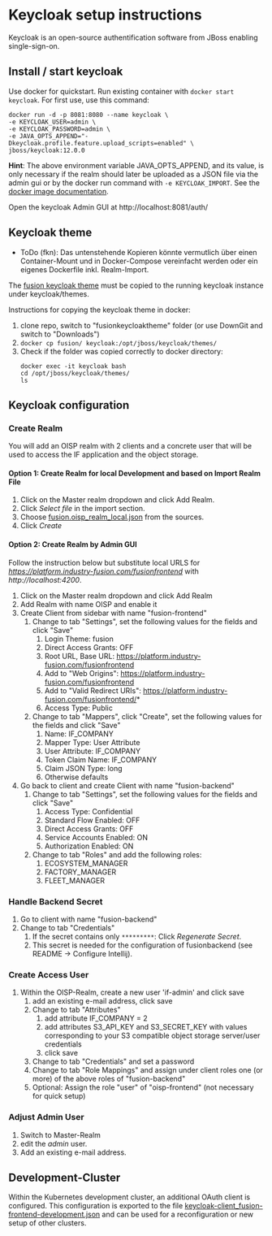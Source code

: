 # Keycloak setup instructions

Keycloak is an open-source authentification software from JBoss enabling single-sign-on.

## Install / start keycloak
    
Use docker for quickstart. Run existing container with `docker start keycloak`. For first use, use this command:

```
docker run -d -p 8081:8080 --name keycloak \
-e KEYCLOAK_USER=admin \
-e KEYCLOAK_PASSWORD=admin \
-e JAVA_OPTS_APPEND="-Dkeycloak.profile.feature.upload_scripts=enabled" \
jboss/keycloak:12.0.0
```

**Hint**: The above environment variable JAVA_OPTS_APPEND, and its value, is only necessary if the realm should later be uploaded as a JSON file via the admin gui or by the docker run command with `-e KEYCLOAK_IMPORT`. See the [docker image documentation](https://hub.docker.com/r/jboss/keycloak). 


Open the keycloak Admin GUI at http://localhost:8081/auth/


## Keycloak theme
- ToDo (fkn): Das untenstehende Kopieren könnte vermutlich über einen Container-Mount und in Docker-Compose vereinfacht werden oder ein eigenes Dockerfile inkl. Realm-Import.

The [fusion keycloak theme](https://github.com/IndustryFusion/IndustryFusion/tree/develop/fusionkeycloaktheme) must be copied to the running keycloak instance under keycloak/themes.

Instructions for copying the keycloak theme in docker:
1. clone repo, switch to "fusionkeycloaktheme" folder (or use DownGit and switch to "Downloads")
2. `docker cp fusion/ keycloak:/opt/jboss/keycloak/themes/`
3. Check if the folder was copied correctly to docker directory:
    ```
    docker exec -it keycloak bash
    cd /opt/jboss/keycloak/themes/
    ls
    ```

## Keycloak configuration

### Create Realm

You will add an OISP realm with 2 clients and a concrete user that will be used to access the IF application and the object storage.

#### Option 1: Create Realm for local Development and based on Import Realm File
1. Click on the Master realm dropdown and click Add Realm.
1. Click _Select file_ in the import section.
1. Choose [fusion.oisp_realm_local.json](fusion.oisp_realm_local.json) from the sources.
1. Click _Create_

#### Option 2: Create Realm by Admin GUI

Follow the instruction below but substitute local URLS for
_https://platform.industry-fusion.com/fusionfrontend_ with _http://localhost:4200_.


1. Click on the Master realm dropdown and click Add Realm
1. Add Realm with name OISP and enable it
1. Create Client from sidebar with name "fusion-frontend"
    1. Change to tab "Settings", set the following values for the fields and click "Save"
        1. Login Theme: fusion
        1. Direct Access Grants: OFF
        1. Root URL, Base URL: https://platform.industry-fusion.com/fusionfrontend
        1. Add to "Web Origins": https://platform.industry-fusion.com/fusionfrontend
        1. Add to "Valid Redirect URIs": https://platform.industry-fusion.com/fusionfrontend/*
        1. Access Type: Public
    1. Change to tab "Mappers", click "Create", set the following values for the fields and click "Save"
        1. Name: IF_COMPANY
        1. Mapper Type: User Attribute
        1. User Attribute: IF_COMPANY
        1. Token Claim Name: IF_COMPANY
        1. Claim JSON Type: long
        1. Otherwise defaults
1. Go back to client and create Client with name "fusion-backend"
    1. Change to tab "Settings", set the following values for the fields and click "Save"
        1. Access Type: Confidential
        1. Standard Flow Enabled: OFF
        1. Direct Access Grants: OFF
        1. Service Accounts Enabled: ON
        1. Authorization Enabled: ON
    1. Change to tab "Roles" and add the following roles:
        1. ECOSYSTEM_MANAGER
        1. FACTORY_MANAGER
        1. FLEET_MANAGER

### Handle Backend Secret
1. Go to client with name "fusion-backend"
1. Change to tab "Credentials"
   1. If the secret contains only `*********`: Click _Regenerate Secret_.
   1. This secret is needed for the configuration of fusionbackend (see README -> Configure Intellij). 

### Create Access User
1. Within the OISP-Realm, create a new user 'if-admin' and click save
    1. add an existing e-mail address, click save
    1. Change to tab "Attributes"
        1. add attribute IF_COMPANY = 2
        1. add attributes S3_API_KEY and S3_SECRET_KEY with values corresponding to your S3 compatible object storage server/user credentials
        1. click save
    1. Change to tab "Credentials" and set a password
    1. Change to tab "Role Mappings" and assign under client roles one (or more) of the above roles of "fusion-backend"
    1. Optional: Assign the role "user" of "oisp-frontend"  (not necessary for quick setup)

### Adjust Admin User
1. Switch to Master-Realm
1. edit the _admin_ user.
1. Add an existing e-mail address.

## Development-Cluster
Within the Kubernetes development cluster, an additional OAuth client is configured. This configuration is exported to the file [keycloak-client_fusion-frontend-development.json](keycloak-client_fusion-frontend-development.json) and can be used for a reconfiguration or new setup of other clusters. 